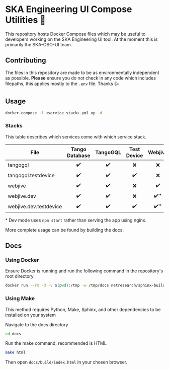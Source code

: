 # SKA Engineering UI Compose Utilities :whale:
This repository hosts Docker Compose files which may be useful to developers working on the SKA Engineering UI tool. 
At the moment this is primarily the SKA-OSO-UI team. 

## Contributing
The files in this repository are made to be as environmentally independent as possible. **Please** ensure you do not check in any code which includes filepaths, this applies mostly to the `.env` file. Thanks :thumbsup:

## Usage
``` bash
docker-compose -f <service stack>.yml up -d
```

### Stacks
This table describes which services come with which service stack.

| File                   |   Tango Database   |      TangoGQL      |    Test Device     |       Webjive       |
| ---------------------- | :----------------: | :----------------: | :----------------: | :-----------------: |
| tangogql               | :heavy_check_mark: | :heavy_check_mark: |        :x:         |         :x:         |
| tangogql.testdevice    | :heavy_check_mark: | :heavy_check_mark: | :heavy_check_mark: |         :x:         |
| webjive                | :heavy_check_mark: | :heavy_check_mark: |        :x:         | :heavy_check_mark:  |
| webjive.dev            | :heavy_check_mark: | :heavy_check_mark: |        :x:         | :heavy_check_mark:* |
| webjive.dev.testdevice | :heavy_check_mark: | :heavy_check_mark: | :heavy_check_mark: | :heavy_check_mark:* |
\* Dev mode uses `npm start` rather than serving the app using nginx.  

More complete usage can be found by building the docs.

## Docs
### Using Docker
Ensure Docker is running and run the following command in the repository's root
directory
``` bash
docker run --rm -d -v $(pwd):/tmp -w /tmp/docs netresearch/sphinx-buildbox sh -c "make html"
```

### Using Make
This method requires Python, Make, Sphinx, and other dependencies to be installed on your system

Navigate to the docs directory
``` bash
cd docs
```
Run the make command, recommended is HTML
``` bash
make html
```

Then open `docs/build/index.html` in your chosen browser.